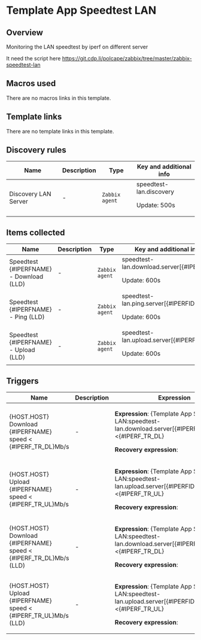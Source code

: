 # Template App Speedtest LAN

## Overview

Monitoring the LAN speedtest by iperf on different server


It need the script here https://git.cdp.li/polcape/zabbix/tree/master/zabbix-speedtest-lan



## Macros used

There are no macros links in this template.

## Template links

There are no template links in this template.

## Discovery rules

|Name|Description|Type|Key and additional info|
|----|-----------|----|----|
|Discovery LAN Server|<p>-</p>|`Zabbix agent`|speedtest-lan.discovery<p>Update: 500s</p>|
## Items collected

|Name|Description|Type|Key and additional info|
|----|-----------|----|----|
|Speedtest {#IPERFNAME} - Download (LLD)|<p>-</p>|`Zabbix agent`|speedtest-lan.download.server[{#IPERFID}]<p>Update: 600s</p>|
|Speedtest {#IPERFNAME} - Ping (LLD)|<p>-</p>|`Zabbix agent`|speedtest-lan.ping.server[{#IPERFID}]<p>Update: 600s</p>|
|Speedtest {#IPERFNAME} - Upload (LLD)|<p>-</p>|`Zabbix agent`|speedtest-lan.upload.server[{#IPERFID}]<p>Update: 600s</p>|
## Triggers

|Name|Description|Expression|Priority|
|----|-----------|----------|--------|
|{HOST.HOST} Download {#IPERFNAME} speed < {#IPERF_TR_DL}Mb/s|<p>-</p>|<p>**Expression**: {Template App Speedtest LAN:speedtest-lan.download.server[{#IPERFID}].avg(#3)}<{#IPERF_TR_DL}</p><p>**Recovery expression**: </p>|warning|
|{HOST.HOST} Upload {#IPERFNAME} speed < {#IPERF_TR_UL}Mb/s|<p>-</p>|<p>**Expression**: {Template App Speedtest LAN:speedtest-lan.upload.server[{#IPERFID}].avg(#3)}<{#IPERF_TR_UL}</p><p>**Recovery expression**: </p>|warning|
|{HOST.HOST} Download {#IPERFNAME} speed < {#IPERF_TR_DL}Mb/s (LLD)|<p>-</p>|<p>**Expression**: {Template App Speedtest LAN:speedtest-lan.download.server[{#IPERFID}].avg(#3)}<{#IPERF_TR_DL}</p><p>**Recovery expression**: </p>|warning|
|{HOST.HOST} Upload {#IPERFNAME} speed < {#IPERF_TR_UL}Mb/s (LLD)|<p>-</p>|<p>**Expression**: {Template App Speedtest LAN:speedtest-lan.upload.server[{#IPERFID}].avg(#3)}<{#IPERF_TR_UL}</p><p>**Recovery expression**: </p>|warning|
